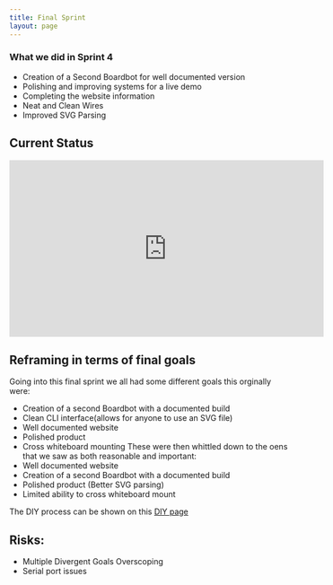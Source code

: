 ```yaml
---
title: Final Sprint
layout: page
---
```


### What we did in Sprint 4
* Creation of a Second Boardbot for well documented version
* Polishing and improving systems for a live demo
* Completing the website information
* Neat and Clean Wires
* Improved SVG Parsing

## Current Status 
<iframe width="560" height="315" src="https://www.youtube.com/embed/IB7A88SmVHM" frameborder="0" gesture="media" allow="encrypted-media" allowfullscreen></iframe>

## Reframing in terms of final goals
Going into this final sprint we all had some different goals this orginally were:
* Creation of a second Boardbot with a documented build
* Clean CLI interface(allows for anyone to use an SVG file)
* Well documented website
* Polished product
* Cross whiteboard mounting
These were then whittled down to the oens that we saw as both reasonable and important:
* Well documented website
* Creation of a second Boardbot with a documented build
* Polished product (Better SVG parsing)
* Limited ability to cross whiteboard mount

The DIY process can be shown on this [DIY page](scrumbledeggs.github.io/diy.html)

## Risks:
* Multiple Divergent Goals Overscoping
* Serial port issues
